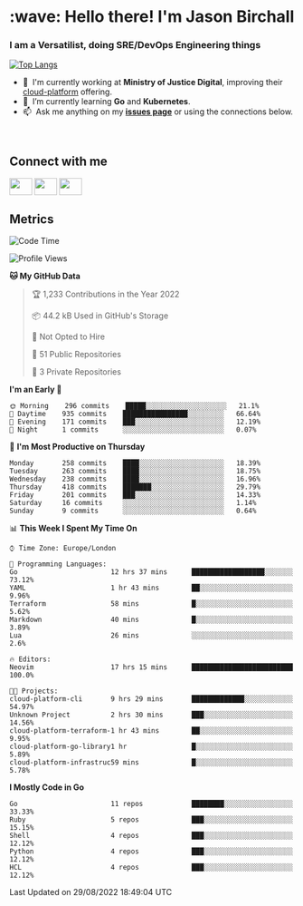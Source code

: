 <h1 align="left" id="jason-title">:wave: Hello there! I'm Jason Birchall</h1>
<h3 align="left">I am a Versatilist, doing SRE/DevOps Engineering things</h3>

[![Top Langs](https://github-readme-stats.vercel.app/api?username=jasonBirchall&show_icons=true&count_private=true&include_all_commits=true&theme=gruvbox)](https://github.com/anuraghazra/github-readme-stats)

- :office: &nbsp;I'm currently working at **Ministry of Justice Digital**, improving their [cloud-platform](https://github.com/ministryofjustice/cloud-platform) offering.
- :seedling: &nbsp;I’m currently learning **Go** and **Kubernetes**.
- :mailbox: &nbsp;Ask me anything on my **[issues page]** or using the connections below.


<br>

<h2>Connect with me</h2>
<p>
<a href="https://twitter.com/jsonBirchall" target="blank"><img align="center" src="https://cdn.jsdelivr.net/npm/simple-icons@3.0.1/icons/twitter.svg" alt="" height="30" width="40" /></a>
<a href="https://keybase.io/json0" target="blank"><img align="center" src="https://cdn.jsdelivr.net/npm/simple-icons@3.0.1/icons/keybase.svg" alt="" height="30" width="40" /></a>
<a href="https://www.reddit.com/user/kakorate" target="blank"><img align="center" src="https://cdn.jsdelivr.net/npm/simple-icons@3.0.1/icons/reddit.svg" alt="" height="30" width="40" /></a>
</p>

<h2>Metrics</h2>

<!--START_SECTION:waka-->
![Code Time](http://img.shields.io/badge/Code%20Time-722%20hrs%2010%20mins-blue)

![Profile Views](http://img.shields.io/badge/Profile%20Views-0-blue)

**🐱 My GitHub Data** 

> 🏆 1,233 Contributions in the Year 2022
 > 
> 📦 44.2 kB Used in GitHub's Storage 
 > 
> 🚫 Not Opted to Hire
 > 
> 📜 51 Public Repositories 
 > 
> 🔑 3 Private Repositories  
 > 
**I'm an Early 🐤** 

```text
🌞 Morning    296 commits    █████░░░░░░░░░░░░░░░░░░░░   21.1% 
🌆 Daytime    935 commits    ████████████████░░░░░░░░░   66.64% 
🌃 Evening    171 commits    ███░░░░░░░░░░░░░░░░░░░░░░   12.19% 
🌙 Night      1 commits      ░░░░░░░░░░░░░░░░░░░░░░░░░   0.07%

```
📅 **I'm Most Productive on Thursday** 

```text
Monday       258 commits    ████░░░░░░░░░░░░░░░░░░░░░   18.39% 
Tuesday      263 commits    ████░░░░░░░░░░░░░░░░░░░░░   18.75% 
Wednesday    238 commits    ████░░░░░░░░░░░░░░░░░░░░░   16.96% 
Thursday     418 commits    ███████░░░░░░░░░░░░░░░░░░   29.79% 
Friday       201 commits    ███░░░░░░░░░░░░░░░░░░░░░░   14.33% 
Saturday     16 commits     ░░░░░░░░░░░░░░░░░░░░░░░░░   1.14% 
Sunday       9 commits      ░░░░░░░░░░░░░░░░░░░░░░░░░   0.64%

```


📊 **This Week I Spent My Time On** 

```text
⌚︎ Time Zone: Europe/London

💬 Programming Languages: 
Go                       12 hrs 37 mins      ██████████████████░░░░░░░   73.12% 
YAML                     1 hr 43 mins        ██░░░░░░░░░░░░░░░░░░░░░░░   9.96% 
Terraform                58 mins             █░░░░░░░░░░░░░░░░░░░░░░░░   5.62% 
Markdown                 40 mins             █░░░░░░░░░░░░░░░░░░░░░░░░   3.89% 
Lua                      26 mins             ░░░░░░░░░░░░░░░░░░░░░░░░░   2.6%

🔥 Editors: 
Neovim                   17 hrs 15 mins      █████████████████████████   100.0%

🐱‍💻 Projects: 
cloud-platform-cli       9 hrs 29 mins       █████████████░░░░░░░░░░░░   54.97% 
Unknown Project          2 hrs 30 mins       ███░░░░░░░░░░░░░░░░░░░░░░   14.56% 
cloud-platform-terraform-1 hr 43 mins        ██░░░░░░░░░░░░░░░░░░░░░░░   9.95% 
cloud-platform-go-library1 hr                █░░░░░░░░░░░░░░░░░░░░░░░░   5.89% 
cloud-platform-infrastruc59 mins             █░░░░░░░░░░░░░░░░░░░░░░░░   5.78%

```

**I Mostly Code in Go** 

```text
Go                       11 repos            ████████░░░░░░░░░░░░░░░░░   33.33% 
Ruby                     5 repos             ███░░░░░░░░░░░░░░░░░░░░░░   15.15% 
Shell                    4 repos             ███░░░░░░░░░░░░░░░░░░░░░░   12.12% 
Python                   4 repos             ███░░░░░░░░░░░░░░░░░░░░░░   12.12% 
HCL                      4 repos             ███░░░░░░░░░░░░░░░░░░░░░░   12.12%

```



 Last Updated on 29/08/2022 18:49:04 UTC
<!--END_SECTION:waka-->

<!-- links -->

[issues page]: https://github.com/jasonBirchall/jasonBirchall/issues "jasonBirchall/issues"
